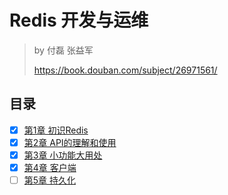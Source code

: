 # Redis 开发与运维

> by 付磊 张益军
>
> <https://book.douban.com/subject/26971561/>

## 目录

- [x] [第1章 初识Redis](./01_intro_redis.md)
- [x] [第2章 API的理解和使用](./02_api_usage.md)
- [x] [第3章 小功能大用处](./03_features_and_usages.md)
- [x] [第4章 客户端](./04_client.md)
- [ ] [第5章 持久化](./05_persistence.md)
